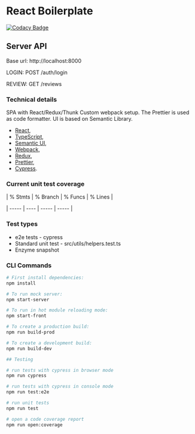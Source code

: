 # React Boilerplate

[![Codacy Badge](https://app.codacy.com/project/badge/Grade/6ea423b05d544e3e8182d3507e2b961f)](https://www.codacy.com/gh/MT-CygnusA/react-boilerplate/dashboard?utm_source=github.com&amp;utm_medium=referral&amp;utm_content=MT-CygnusA/react-boilerplate&amp;utm_campaign=Badge_Grade)

## Server API

Base url: http://localhost:8000

LOGIN: POST /auth/login

REVIEW: GET /reviews

### Technical details

SPA with React/Redux/Thunk
Custom webpack setup. The Prettier is used as code formatter.
UI is based on Semantic Library.

  -  [React](https://github.com/facebook/react),
  -  [TypeScript](https://github.com/microsoft/TypeScript),
  -  [Semantic UI](https://react.semantic-ui.com/),
  -  [Webpack](https://webpack.js.org/),
  -  [Redux](https://react-redux.js.org/),
  -  [Prettier](https://prettier.io/),
  -  [Cypress](https://www.cypress.io).

### Current unit test coverage

| % Stmts | % Branch | % Funcs | % Lines |

| ----- | ---- | ----- | ----- |

### Test types

  -  e2e tests - cypress
  -  Standard unit test - src/utils/helpers.test.ts
  -  Enzyme snapshot

### CLI Commands

```bash
# First install dependencies:
npm install

# To run mock server:
npm start-server

# To run in hot module reloading mode:
npm start-front

# To create a production build:
npm run build-prod

# To create a development build:
npm run build-dev

## Testing

# run tests with cypress in browser mode
npm run cypress

# run tests with cypress in console mode
npm run test:e2e

# run unit tests
npm run test

# open a code coverage report
npm run open:coverage
```
